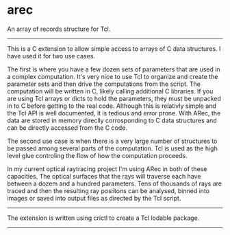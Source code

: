 arec
====

An array of records structure for Tcl.

-----

This is a C extension to allow simple access to arrays of C data structures.  I have used it for two use
cases.

The first is where you have a few dozen sets of parameters that are used in a complex computation.
It's very nice to use Tcl to organize and create the parameter sets and then drive the computations from the script.
The computation will be written in C, likely calling additional C libraries.
If you are using Tcl arrays or dicts to hold the parameters, they must be unpacked in to C before getting to the real code.
Although this is relativly simple and the Tcl API is well documented, it is tedious and error prone.
With ARec, the data are stored in memory direclly corrosponding to C data structures and can be directly accessed from the 
C code.

The second use case is when there is a very large number of structures to be passed among several parts of the computation.
Tcl is used as the high level glue controling the flow of how the computation proceeds.

In my current optical raytracing project I'm using ARec in both of these capacities.  The optical surfaces that the rays 
will traverse each have between a dozem and a hundred parameters.  Tens of thousands of rays are traced and then the 
resulting ray posiitons can be analysed, binned into images or saved into output files as directed by the Tcl script.

-----

The extension is written using crictl to create a Tcl lodable package. 

-----




